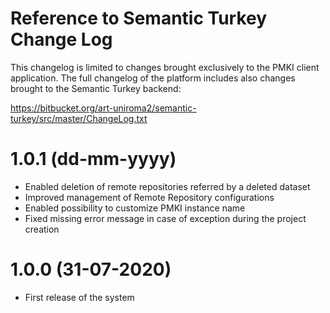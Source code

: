 # Reference to Semantic Turkey Change Log
This changelog is limited to changes brought exclusively to the PMKI client application.
The full changelog of the platform includes also changes brought to the Semantic Turkey backend:

https://bitbucket.org/art-uniroma2/semantic-turkey/src/master/ChangeLog.txt

# 1.0.1 (dd-mm-yyyy)
  * Enabled deletion of remote repositories referred by a deleted dataset
  * Improved management of Remote Repository configurations
  * Enabled possibility to customize PMKI instance name
  * Fixed missing error message in case of exception during the project creation

# 1.0.0 (31-07-2020)
  * First release of the system
